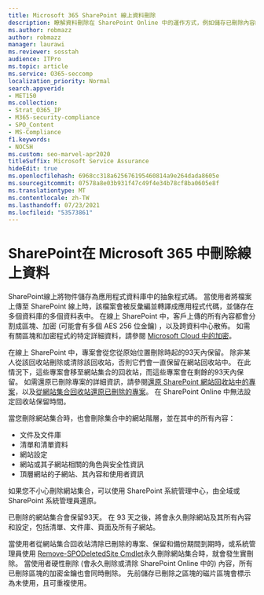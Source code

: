 ```yaml
---
title: Microsoft 365 SharePoint 線上資料刪除
description: 瞭解資料刪除在 SharePoint Online 中的運作方式，例如儲存已刪除內容的位置和時間。
ms.author: robmazz
author: robmazz
manager: laurawi
ms.reviewer: sosstah
audience: ITPro
ms.topic: article
ms.service: O365-seccomp
localization_priority: Normal
search.appverid:
- MET150
ms.collection:
- Strat_O365_IP
- M365-security-compliance
- SPO_Content
- MS-Compliance
f1.keywords:
- NOCSH
ms.custom: seo-marvel-apr2020
titleSuffix: Microsoft Service Assurance
hideEdit: true
ms.openlocfilehash: 6968cc318a625676195460814a9e264dada8605e
ms.sourcegitcommit: 07578a8e03b931f47c49f4e34b78cf8ba0605e8f
ms.translationtype: MT
ms.contentlocale: zh-TW
ms.lasthandoff: 07/23/2021
ms.locfileid: "53573861"
---
```

# <a name="sharepoint-online-data-deletion-in-microsoft-365"></a>SharePoint在 Microsoft 365 中刪除線上資料

SharePoint線上將物件儲存為應用程式資料庫中的抽象程式碼。 當使用者將檔案上傳至 SharePoint 線上時，該檔案會被反彙編並轉譯成應用程式代碼，並儲存在多個資料庫的多個資料表中。 在線上 SharePoint 中，客戶上傳的所有內容都會分割成區塊、加密 (可能會有多個 AES 256 位金鑰) ，以及跨資料中心散佈。 如需有關區塊和加密程式的特定詳細資料，請參閱 [Microsoft Cloud 中的加密](/microsoft-365/compliance/office-365-encryption-in-the-microsoft-cloud-overview)。 

在線上 SharePoint 中，專案會從您從原始位置刪除時起的93天內保留。 除非某人從該回收站刪除或清除該回收站，否則它們會一直保留在網站回收站中。 在此情況下，這些專案會移至網站集合的回收站，而這些專案會在剩餘的93天內保留。 如需還原已刪除專案的詳細資訊，請參閱[還原 SharePoint 網站回收站中的專案](https://support.office.com/article/6df466b6-55f2-4898-8d6e-c0dff851a0be#ID0EAADAAA=Online
)，以及[從網站集合回收站還原已刪除的專案](https://support.office.com/article/5fa924ee-16d7-487b-9a0a-021b9062d14b)。 在 SharePoint Online 中無法設定回收站保留時間。

當您刪除網站集合時，也會刪除集合中的網站階層，並在其中的所有內容：

- 文件及文件庫
- 清單和清單資料
- 網站設定
- 網站或其子網站相關的角色與安全性資訊
- 頂層網站的子網站、其內容和使用者資訊

如果您不小心刪除網站集合，可以使用 SharePoint 系統管理中心，由全域或 SharePoint 系統管理員還原。

已刪除的網站集合會保留93天。 在 93 天之後，將會永久刪除網站及其所有內容和設定，包括清單、文件庫、頁面及所有子網站。

當使用者從網站集合回收站清除已刪除的專案、保留和備份期間到期時，或系統管理員使用 [Remove-SPODeletedSite Cmdlet](/powershell/module/sharepoint-online/remove-spodeletedsite)永久刪除網站集合時，就會發生實刪除。 當使用者硬性刪除 (會永久刪除或清除 SharePoint Online 中的) 內容，所有已刪除區塊的加密金鑰也會同時刪除。 先前儲存已刪除之區塊的磁片區塊會標示為未使用，且可重複使用。
